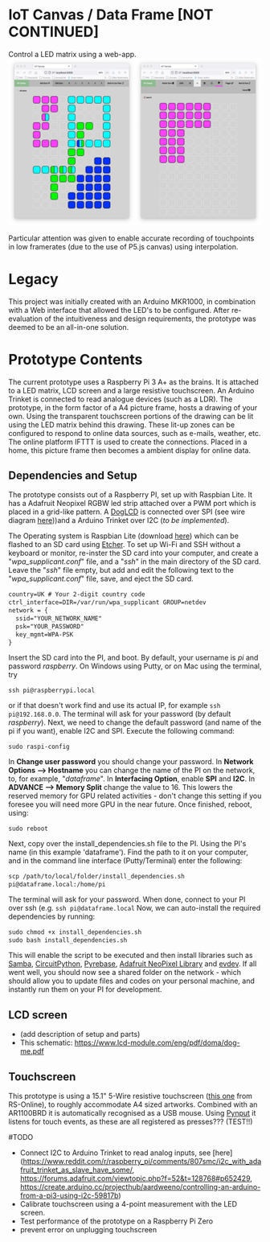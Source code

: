 # IoT Canvas / Data Frame [NOT CONTINUED]

Control a LED matrix using a web-app.
![the interface to control the LED matrix, zones](resources/images/dataframe_web.png)

Particular attention was given to enable accurate recording of touchpoints in low framerates (due to the use of P5.js canvas) using interpolation.

# Legacy

This project was initially created with an Arduino MKR1000, in combination with a Web interface that allowed the LED's to be configured. After re-evaluation of the intuitiveness and design requirements, the prototype was deemed to be an all-in-one solution.

# Prototype Contents

The current prototype uses a Raspberry Pi 3 A+ as the brains. It is attached to a LED matrix, LCD screen and a large resistive touchscreen. An Arduino Trinket is connected to read analogue devices (such as a LDR). The prototype, in the form factor of a A4 picture frame, hosts a drawing of your own. Using the transparent touchscreen portions of the drawing can be lit using the LED matrix behind this drawing. These lit-up zones can be configured to respond to online data sources, such as e-mails, weather, etc. The online platform IFTTT is used to create the connections. Placed in a home, this picture frame then becomes a ambient display for online data.

## Dependencies and Setup

The prototype consists out of a Raspberry PI, set up with Raspbian Lite. It has a Adafruit Neopixel RGBW led strip attached over a PWM port which is placed in a grid-like pattern. A [DogLCD](https://github.com/Gadgetoid/DogLCD) is connected over SPI (see wire diagram [here](https://learn.pimoroni.com/tutorial/sandyj/dot-breakout-assembly)))and a Arduino Trinket over I2C (*to be implemented*).

The Operating system is Raspbian Lite (download [here](https://www.raspberrypi.org/downloads/raspbian/)) which can be flashed to an SD card using [Etcher](https://www.etcher.io/). To set up Wi-Fi and SSH without a keyboard or monitor, re-inster the SD card into your computer, and create a "*wpa_supplicant.conf*" file, and a "*ssh*" in the main directory of the SD card. Leave the "*ssh*" file empty, but add and edit the following text to the "*wpa_supplicant.conf*" file, save, and eject the SD card.

    country=UK # Your 2-digit country code
    ctrl_interface=DIR=/var/run/wpa_supplicant GROUP=netdev
    network = {
      ssid="YOUR_NETWORK_NAME"
      psk="YOUR_PASSWORD"
      key_mgmt=WPA-PSK
    }
Insert the SD card into the PI, and boot. By default, your username is *pi* and password *raspberry*. On Windows using Putty, or on Mac using the terminal, try

    ssh pi@raspberrypi.local

or if that doesn't work find and use its actual IP, for example `ssh pi@192.168.0.0`. The terminal will ask for your password (by default *raspberry*). Next, we need to change the default password (and name of the pi if you want), enable I2C and SPI. Execute the following command:

    sudo raspi-config

In **Change user password** you should change your password. In **Network Options --> Hostname** you can change the name of the PI on the network, to, for example, "*dataframe*". In **Interfacing Option**, enable **SPI** and **I2C**. In **ADVANCE --> Memory Split** change the value to 16. This lowers the reserved memory for GPU related activities - don't change this setting if you foresee you will need more GPU in the near future. Once finished, reboot, using:

    sudo reboot

Next, copy over the install_dependencies.sh file to the PI. Using the PI's name (in this example 'dataframe'). Find the path to it on your computer, and in the command line interface (Putty/Terminal) enter the following:

    scp /path/to/local/folder/install_dependencies.sh pi@dataframe.local:/home/pi

The terminal will ask for your password. When done, connect to your PI over ssh (e.g. `ssh pi@dataframe.local` Now, we can auto-install the required dependencies by running:

    sudo chmod +x install_dependencies.sh
    sudo bash install_dependencies.sh

This will enable the script to be executed and then install libraries such as [Samba](https://magpi.raspberrypi.org/articles/samba-file-server), [CircuitPython](https://learn.adafruit.com/circuitpython-on-raspberrypi-linux/installing-circuitpython-on-raspberry-pi), [Pyrebase](https://github.com/thisbejim/Pyrebase), [Adafruit NeoPixel Library](https://learn.adafruit.com/neopixels-on-raspberry-pi/raspberry-pi-wiring) and [evdev](https://pypi.org/project/evdev/). If all went well, you should now see a shared folder on the network - which should allow you to update files and codes on your personal machine, and instantly run them on your PI for development.

## LCD screen
- (add description of setup and parts)
- This schematic: https://www.lcd-module.com/eng/pdf/doma/dog-me.pdf

## Touchscreen
This prototype is using a 15.1" 5-Wire resistive touchscreen ([this one](https://uk.rs-online.com/web/p/touch-screen-sensors/7105240/) from RS-Online), to roughly accommodate A4 sized artworks. Combined with an AR1100BRD it is automatically recognised as a USB mouse. Using [Pynput](https://pypi.org/project/pynput/) it listens for touch events, as these are all registered as presses??? (TEST!!)


#TODO
- Connect I2C to Arduino Trinket to read analog inputs, see [here](https://www.reddit.com/r/raspberry_pi/comments/807smc/i2c_with_adafruit_trinket_as_slave_have_some/, https://forums.adafruit.com/viewtopic.php?f=52&t=128768#p652429, https://create.arduino.cc/projecthub/aardweeno/controlling-an-arduino-from-a-pi3-using-i2c-59817b)
- Calibrate touchscreen using a 4-point measurement with the LED screen.
- Test performance of the prototype on a Raspberry Pi Zero
- prevent error on unplugging touchscreen
